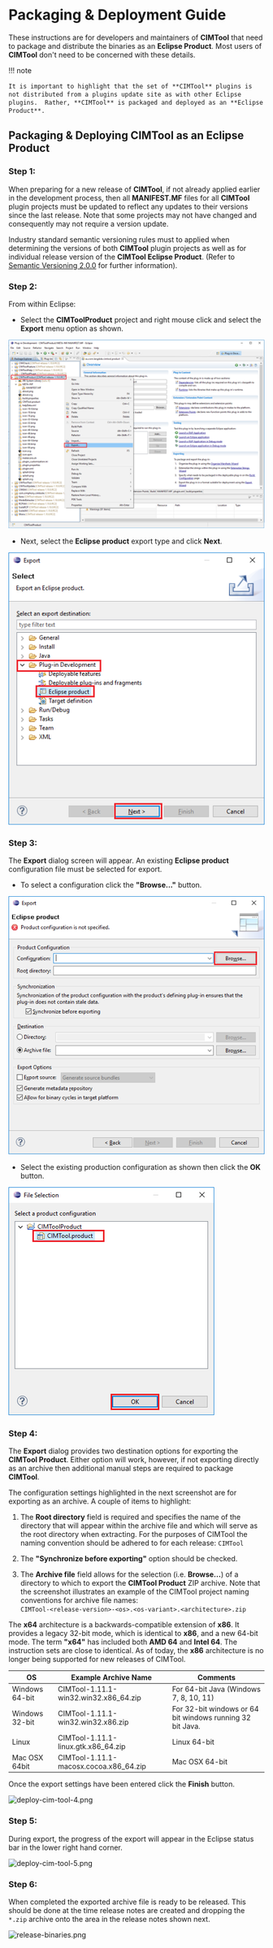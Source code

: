 # Packaging & Deployment Guide
These instructions are for developers and maintainers of **CIMTool** that need to package and distribute the binaries as an **Eclipse Product**. Most users of **CIMTool** don't need to be concerned with these details.

!!! note

    It is important to highlight that the set of **CIMTool** plugins is not distributed from a plugins update site as with other Eclipse plugins.  Rather, **CIMTool** is packaged and deployed as an **Eclipse Product**.


## Packaging & Deploying CIMTool as an Eclipse Product

### Step 1:

When preparing for a new release of **CIMTool**, if not already applied earlier in the development process, then all **MANIFEST.MF** files for all **CIMTool** plugin projects must be updated to reflect any updates to their versions since the last release.  Note that some projects may not have changed and consequently may not require a version update.

Industry standard semantic versioning rules must to applied when determining the versions of both **CIMTool** plugin projects as well as for individual release version of the **CIMTool Eclipse Product**.  (Refer to [Semantic Versioning 2.0.0](https://semver.org/) for further information).

### Step 2:

From within Eclipse:

* Select the **CIMToolProduct** project and right mouse click and select the **Export** menu option as shown.

![deploy-cim-tool-2a.png](../images/deploy-cim-tool-2a.png "Deploy CIMTool")

* Next, select the **Eclipse product** export type and click **Next**.

![deploy-cim-tool-2b.png](../images/deploy-cim-tool-2b.png "Deploy CIMTool")

### Step 3:

The **Export** dialog screen will appear.  An existing **Eclipse product** configuration file must be selected for export.

* To select a configuration click the **"Browse..."** button.

![deploy-cim-tool-3a.png](../images/deploy-cim-tool-3a.png "Deploy CIMTool")

* Select the existing production configuration as shown then click the **OK** button.

![deploy-cim-tool-2b.png](../images/deploy-cim-tool-3b.png "Deploy CIMTool")

### Step 4:

The **Export** dialog provides two destination options for exporting the **CIMTool Product**.  Either option will work, however, if not exporting directly as an archive then additional manual steps are required to package **CIMTool**.  

The configuration settings highlighted in the next screenshot are for exporting as an archive. A couple of items to highlight:

1. The **Root directory** field is required and specifies the name of the directory that will appear within the archive file and which will serve as the root directory when extracting. For the purposes of CIMTool the naming convention should be adhered to for each release:  ```CIMTool```

2. The **"Synchronize before exporting"** option should be checked.

3. The **Archive file** field allows for the selection (i.e. **Browse...**) of a directory to which to export the **CIMTool Product** ZIP archive. Note that the screenshot illustrates an example of the CIMTool project naming conventions for archive file names:  
```CIMTool-<release-version>-<os>.<os-variant>.<architecture>.zip```

The **x64** architecture is a backwards-compatible extension of **x86**. It provides a legacy 32-bit mode, which is identical to **x86**, and a new 64-bit mode.  The term **"x64"** has included both **AMD 64** and **Intel 64**. The instruction sets are close to identical. As of today, the **x86** architecture is no longer being supported for new releases of CIMTool.


OS | Example Archive Name | Comments
------|------|-----------
Windows 64-bit | CIMTool-1.11.1-win32.win32.x86_64.zip | For 64-bit Java (Windows 7, 8, 10, 11)
Windows 32-bit | CIMTool-1.11.1-win32.win32.x86.zip | For 32-bit windows or 64 bit windows running 32 bit Java.
Linux | CIMTool-1.11.1-linux.gtk.x86_64.zip |Linux 64-bit
Mac OSX 64bit | CIMTool-1.11.1-macosx.cocoa.x86_64.zip|Mac OSX 64-bit

Once the export settings have been entered click the **Finish** button.

![deploy-cim-tool-4.png](../images/deploy-cim-tool-4.png "Deploy CIMTool")

### Step 5:

During export, the progress of the export will appear in the Eclipse status bar in the lower right hand corner.

![deploy-cim-tool-5.png](../images/deploy-cim-tool-5.png "Deploy CIMTool")

### Step 6:

When completed the exported archive file is ready to be released. This should be done at the time release notes are created and dropping the ```*.zip``` archive onto the area in the release notes shown next.

![release-binaries.png](../images/release-binaries.png "Release Binaries")
